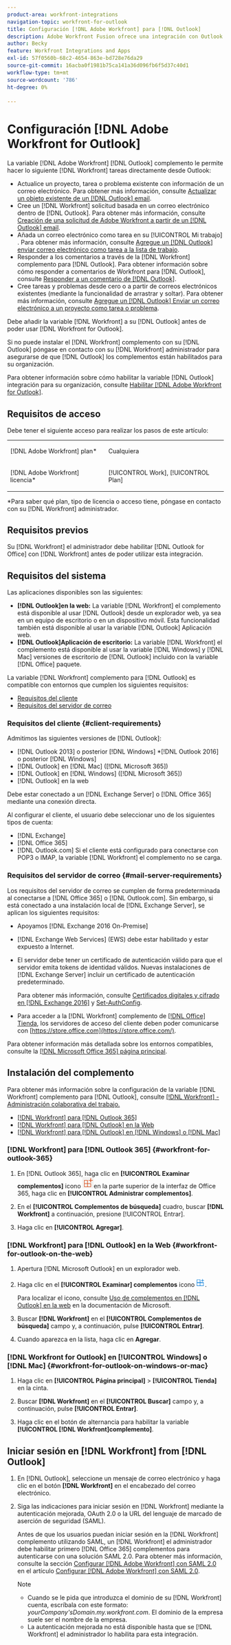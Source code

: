 ```yaml
---
product-area: workfront-integrations
navigation-topic: workfront-for-outlook
title: Configuración [!DNL Adobe Workfront] para [!DNL Outlook]
description: Adobe Workfront Fusion ofrece una integración con Outlook. Este artículo describe cómo puede empezar a utilizar esta integración en sus propios flujos de trabajo.
author: Becky
feature: Workfront Integrations and Apps
exl-id: 57f0560b-68c2-4654-863e-bd728e76da29
source-git-commit: 16acba0f1981b75ca141a36d096fb6f5d37c40d1
workflow-type: tm+mt
source-wordcount: '786'
ht-degree: 0%

---
```


# Configuración [!DNL Adobe Workfront for Outlook]

La variable [!DNL Adobe Workfront] [!DNL Outlook] complemento le permite hacer lo siguiente [!DNL Workfront] tareas directamente desde Outlook:

* Actualice un proyecto, tarea o problema existente con información de un correo electrónico. Para obtener más información, consulte [Actualizar un objeto existente de un [!DNL Outlook] email](../../workfront-integrations-and-apps/using-workfront-with-outlook/update-an-existing-object-from-an-outlook-email.md).
* Cree un [!DNL Workfront] solicitud basada en un correo electrónico dentro de [!DNL Outlook]. Para obtener más información, consulte [Creación de una solicitud de Adobe Workfront a partir de un [!DNL Outlook] email](../../workfront-integrations-and-apps/using-workfront-with-outlook/create-a-wf-request-from-an-outlook-email.md).
* Añada un correo electrónico como tarea en su [!UICONTROL Mi trabajo] . Para obtener más información, consulte [Agregue un [!DNL Outlook] enviar correo electrónico como tarea a la lista de trabajo](../../workfront-integrations-and-apps/using-workfront-with-outlook/add-outlook-email-as-task-to-your-work-list.md).
* Responder a los comentarios a través de la [!DNL Workfront] complemento para [!DNL Outlook]. Para obtener información sobre cómo responder a comentarios de Workfront para [!DNL Outlook], consulte [Responder a un comentario de [!DNL Outlook]](../../workfront-integrations-and-apps/using-workfront-with-outlook/reply-to-a-comment-from-outlook.md).
* Cree tareas y problemas desde cero o a partir de correos electrónicos existentes (mediante la funcionalidad de arrastrar y soltar). Para obtener más información, consulte [Agregue un [!DNL Outlook] Enviar un correo electrónico a un proyecto como tarea o problema](../../workfront-integrations-and-apps/using-workfront-with-outlook/add-outlook-email-to-project-as-task-or-issue.md).

Debe añadir la variable [!DNL Workfront] a su [!DNL Outlook] antes de poder usar [!DNL Workfront for Outlook].

Si no puede instalar el [!DNL Workfront] complemento con su [!DNL Outlook] póngase en contacto con su [!DNL Workfront] administrador para asegurarse de que [!DNL Outlook] los complementos están habilitados para su organización.

Para obtener información sobre cómo habilitar la variable [!DNL Outlook] integración para su organización, consulte [Habilitar [!DNL Adobe Workfront for Outlook]](../../administration-and-setup/configure-integrations/enable-workfront-for-outlook.md).

## Requisitos de acceso

Debe tener el siguiente acceso para realizar los pasos de este artículo:

<table style="table-layout:auto"> 
 <col> 
 <col> 
 <tbody> 
  <tr> 
   <td role="rowheader">[!DNL Adobe Workfront] plan*</td> 
   <td> <p>Cualquiera</p> </td> 
  </tr> 
  <tr> 
   <td role="rowheader">[!DNL Adobe Workfront] licencia*</td> 
   <td> <p>[!UICONTROL Work], [!UICONTROL Plan]</p> </td> 
  </tr> 
 </tbody> 
</table>

&#42;Para saber qué plan, tipo de licencia o acceso tiene, póngase en contacto con su [!DNL Workfront] administrador.

## Requisitos previos

Su [!DNL Workfront] el administrador debe habilitar [!DNL Outlook for Office] con [!DNL Workfront] antes de poder utilizar esta integración.

## Requisitos del sistema

Las aplicaciones disponibles son las siguientes:

* **[!DNL Outlook]en la web:** La variable [!DNL Workfront] el complemento está disponible al usar [!DNL Outlook] desde un explorador web, ya sea en un equipo de escritorio o en un dispositivo móvil. Esta funcionalidad también está disponible al usar la variable [!DNL Outlook] Aplicación web.
* **[!DNL Outlook]Aplicación de escritorio:** La variable [!DNL Workfront] el complemento está disponible al usar la variable [!DNL Windows] y [!DNL Mac] versiones de escritorio de [!DNL Outlook] incluido con la variable [!DNL Office] paquete.

La variable [!DNL Workfront] complemento para [!DNL Outlook] es compatible con entornos que cumplen los siguientes requisitos:

* [Requisitos del cliente](#client-requirements-client-requirements)
* [Requisitos del servidor de correo](#mail-server-requirements-mail-server-requirements)

### Requisitos del cliente {#client-requirements}

Admitimos las siguientes versiones de [!DNL Outlook]:

* [!DNL Outlook 2013] o posterior [!DNL Windows]
*[!DNL  Outlook 2016] o posterior [!DNL Windows]
* [!DNL Outlook] en [!DNL Mac] ([!DNL Microsoft 365])
* [!DNL Outlook] en [!DNL Windows] ([!DNL Microsoft 365])
* [!DNL Outlook] en la web

Debe estar conectado a un [!DNL Exchange Server] o [!DNL Office 365] mediante una conexión directa.

Al configurar el cliente, el usuario debe seleccionar uno de los siguientes tipos de cuenta:

* [!DNL Exchange]
* [!DNL Office 365]
* [!DNL Outlook.com]&#x200B;**&#x200B;**&#x200B; Si el cliente está configurado para conectarse con POP3 o IMAP, la variable [!DNL Workfront] el complemento no se carga.

### Requisitos del servidor de correo {#mail-server-requirements}

Los requisitos del servidor de correo se cumplen de forma predeterminada al conectarse a [!DNL Office 365] o [!DNL Outlook.com]. Sin embargo, si está conectado a una instalación local de [!DNL Exchange Server], se aplican los siguientes requisitos:

* Apoyamos [!DNL Exchange 2016 On-Premise]
* [!DNL Exchange Web Services] (EWS) debe estar habilitado y estar expuesto a Internet.
* El servidor debe tener un certificado de autenticación válido para que el servidor emita tokens de identidad válidos. Nuevas instalaciones de [!DNL Exchange Server] incluir un certificado de autenticación predeterminado.

   Para obtener más información, consulte [Certificados digitales y cifrado en [!DNL Exchange 2016]](https://technet.microsoft.com/en-us/library/dd351044(v=exchg.160).aspx) y [Set-AuthConfig](https://technet.microsoft.com/en-us/library/jj215766(v=exchg.160).aspx).

* Para acceder a la [!DNL Workfront] complemento de [[!DNL Office] Tienda](https://store.office.com/), los servidores de acceso del cliente deben poder comunicarse con  [https://store.office.com](https://store.office.com/).

Para obtener información más detallada sobre los entornos compatibles, consulte la [[!DNL Microsoft Office 365] página principal](https://products.office.com/en-us/office-365-home).

## Instalación del complemento

Para obtener más información sobre la configuración de la variable [!DNL Workfront] complemento para [!DNL Outlook], consulte [[!DNL Workfront] - Administración colaborativa del trabajo.](https://appsource.microsoft.com/en-us/product/office/WA104380943?tab=Overview)

* [[!DNL Workfront] para [!DNL Outlook 365]](#workfront-for-outlook-365-workfront-for-outlook-365)
* [[!DNL Workfront] para [!DNL Outlook] en la Web](#workfront-for-outlook-on-the-web-workfront-for-outlook-on-the-web)
* [[!DNL Workfront] para [!DNL Outlook] en [!DNL Windows] o [!DNL Mac]](#workfront-for-outlook-on-windows-or-mac-workfront-for-outlook-on-windows-or-mac)

### [!DNL Workfront] para [!DNL Outlook 365] {#workfront-for-outlook-365}

1. En [!DNL Outlook 365], haga clic en **[!UICONTROL Examinar complementos]** icono ![](assets/outlook-add-in-26x26.png)en la parte superior de la interfaz de Office 365, haga clic en **[!UICONTROL Administrar complementos]**.

1. En el **[!UICONTROL Complementos de búsqueda]** cuadro, buscar **[!DNL Workfront]** a continuación, presione [!UICONTROL Entrar].

1. Haga clic en **[!UICONTROL Agregar]**.

### [!DNL Workfront] para [!DNL Outlook] en la Web {#workfront-for-outlook-on-the-web}

1. Apertura [!DNL Microsoft Outlook] en un explorador web.
1. Haga clic en el **[!UICONTROL Examinar] complementos** icono ![](assets/outlook-add-in-web-version-20x20.png).

   Para localizar el icono, consulte [Uso de complementos en [!DNL Outlook] en la web](https://support.microsoft.com/en-us/office/using-add-ins-in-outlook-on-the-web-8f2ce816-5df4-44a5-958c-f7f9d6dabdce#bkmk_addaddinsicon) en la documentación de Microsoft.

1. Buscar **[!DNL Workfront]** en el **[!UICONTROL Complementos de búsqueda]** campo y, a continuación, pulse **[!UICONTROL Entrar]**.

1. Cuando aparezca en la lista, haga clic en **Agregar**.

### [!DNL Workfront for Outlook] en [!UICONTROL Windows] o [!DNL Mac] {#workfront-for-outlook-on-windows-or-mac}

1. Haga clic en **[!UICONTROL Página principal]** > **[!UICONTROL Tienda]** en la cinta.

1. Buscar **[!DNL Workfront]** en el **[!UICONTROL Buscar]** campo y, a continuación, pulse **[!UICONTROL Entrar]**.

1. Haga clic en el botón de alternancia para habilitar la variable **[!UICONTROL [!DNL Workfront]complemento]**.

## Iniciar sesión en [!DNL Workfront] from [!DNL Outlook]

1. En [!DNL Outlook], seleccione un mensaje de correo electrónico y haga clic en el botón **[!DNL Workfront]** en el encabezado del correo electrónico.
1. Siga las indicaciones para iniciar sesión en [!DNL Workfront] mediante la autenticación mejorada, OAuth 2.0 o la URL del lenguaje de marcado de aserción de seguridad (SAML).

   Antes de que los usuarios puedan iniciar sesión en la [!DNL Workfront] complemento utilizando SAML, un [!DNL Workfront] el administrador debe habilitar primero [!DNL Office 365] complementos para autenticarse con una solución SAML 2.0. Para obtener más información, consulte la sección [Configurar [!DNL Adobe Workfront] con SAML 2.0](../../administration-and-setup/add-users/single-sign-on/configure-workfront-saml-2.md#enable-saml-with-office-365) en el artículo [Configurar [!DNL Adobe Workfront] con SAML 2.0](../../administration-and-setup/add-users/single-sign-on/configure-workfront-saml-2.md).

   >[!NOTE]
   >
   >* Cuando se le pida que introduzca el dominio de su [!DNL Workfront] cuenta, escríbala con este formato: *yourCompany&#39;sDomain.my.workfront.com*. El dominio de la empresa suele ser el nombre de la empresa.
   >* La autenticación mejorada no está disponible hasta que se [!DNL Workfront] el administrador lo habilita para esta integración.


